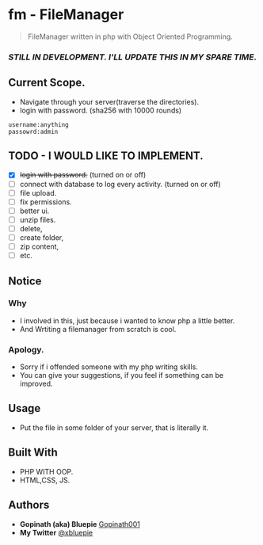 # fm - FileManager

> FileManager written in php with Object Oriented Programming.

### ***STILL IN DEVELOPMENT. I'LL UPDATE THIS IN MY SPARE TIME.***

## Current Scope.

* Navigate through your server(traverse the directories).
* login with password. (sha256 with 10000 rounds)
```
username:anything
passowrd:admin

```

## TODO - I WOULD LIKE TO IMPLEMENT.

- [x] ~~login with password.~~ (turned on or off)
- [ ] connect with database to log every activity. (turned on or off)
- [ ] file upload.
- [ ] fix permissions.
- [ ] better ui.
- [ ] unzip files.
- [ ] delete,
- [ ] create folder,
- [ ] zip content,
- [ ] etc.

## Notice

### Why

* I involved in this, just because i wanted to know php a little better.
* And Wrtiting a filemanager from scratch is cool.

### Apology.

* Sorry if i offended someone with my php writing skills.
* You can give your suggestions, if you feel if something can be improved.

## Usage

* Put the file in some folder of your server, that is literally it.

## Built With

* PHP WITH OOP.
* HTML,CSS, JS.

## Authors

* **Gopinath (aka) Bluepie** [Gopinath001](https://github.com/Gopinath001) 
* **My Twitter** [@xbluepie](https://twitter.com/xbluepie)
